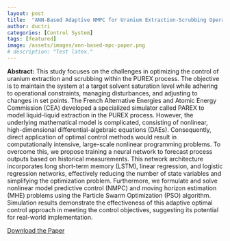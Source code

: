 ```yaml
---
layout: post
title:  "ANN-Based Adaptive NMPC for Uranium Extraction-Scrubbing Operation in Spent Nuclear Fuel Treatment Process"
author: ductri
categories: [Control System]
tags: [featured]
image: /assets/images/ann-based-mpc-paper.png
# description: "Test latex."
---
```


**Abstract:** This study focuses on the challenges in optimizing the control of uranium extraction and scrubbing within the PUREX process. The objective is to maintain the system at a target solvent saturation level while adhering to operational constraints, managing disturbances, and adjusting to changes in set points. The French Alternative Energies and Atomic Energy Commission (CEA) developed a specialized simulator called PAREX to model liquid-liquid extraction in the PUREX process. However, the underlying mathematical model is complicated, consisting of nonlinear, high-dimensional differential-algebraic equations (DAEs). Consequently, direct application of optimal control methods would result in computationally intensive, large-scale nonlinear programming problems. To overcome this, we propose training a neural network to forecast process outputs based on historical measurements. This network architecture incorporates long short-term memory (LSTM), linear regression, and logistic regression networks, effectively reducing the number of state variables and simplifying the optimization problem. Furthermore, we formulate and solve nonlinear model predictive control (NMPC) and moving horizon estimation (MHE) problems using the Particle Swarm Optimization (PSO) algorithm. Simulation results demonstrate the effectiveness of this adaptive optimal control approach in meeting the control objectives, suggesting its potential for real-world implementation.

[Download the Paper]({{site.baseurl}}/assets/publications/ANN-Based-Adaptive-NMPC-for-Uranium-Extraction-Scrubbing-Operation-in-Spent-Nuclear-Fuel-Treatment-Process.pdf)

<!-- # Introduction

## Motivation

The PUREX process, an acronym for "Plutonium, Uranium, Reduction, EXtraction," was developed to recover uranium and plutonium from spent nuclear fuels, which is composed of 95% uranium, 1% plutonium, and 4% high radioactive toxic waste (the ultimate waste). This process offers a high-purity U-Pu recovery and recycling, reducing the ultimate waste volume and thus contributing to sustainable nuclear energy development. The overall control objective is quickly driving the process to achieve a desired solvent saturation level, guarantee constraints, handle the disturbances, and set point variations. 

PAREX is a simulation program developed by the French Alternative Energies and Atomic Energy Commission (CEA). It can simulate liquid-liquid extraction operations within the PUREX process. As reported in \cite{Bisson2016}, PAREX is currently used in the nuclear fuel reprocessing industry for process optimization, troubleshooting, and safety analysis. PAREX offers valuable insights into process dynamics and enables the applicability of model-based control approaches.

This work continues the studies of developing the adaptive Nonlinear Model Predictive Control (NMPC) for the uranium extraction-scrubbing operation in the PUREX process (\cite{vo2023}) and (\cite{Vo2023a}). We aim to exploit the benefits of the qualified PAREX simulator in the control scheme to satisfy the control objectives and constraints introduced above. However, it requires high-level security controls when developing an ANN replicate of PAREX since PAREX and its data are strictly protected. Therefore, in this first study, we propose a mathematical model that captures the main dynamics of the process, then use it to illustrate and study the developed control strategy in multiple simulations. Note that the proposed algorithm can be generalized to PAREX without any limitation.

In our previous studies (\cite{vo2023} and \cite{Vo2023a}), a high dimensional process model with 128 states was employed. However, note that from a practical viewpoint, only two state variables have critical roles in the control problem. Therefore, if we can reduce the number of variables in the process model, we can reduce the complexity of the control problem, which is the motivation of this paper.

Our main idea is to develop an artificial neural network (ANN) to predict the essential state variables based on available measurements. Then, the ANN is embedded as a predictor in the Nonlinear Model Predictive Controller (NMPC) scheme and as an estimator in the Moving Horizon Estimator (MHE) strategy. Furthermore, integrating NMPC and MHE allows us to have an adaptive control scheme in which any unmeasured disturbances can be estimated and updated to the controller. To solve the NMPC and MHE optimization problems, we use the enhanced Particle Swarm Optimization (PSO) developed in our previous work (\cite{Vo2023a}).

The Long Short-term Memory (LSTM) neural network, which was first proposed by \cite{Hochreiter}, is a common choice for time series prediction applications. Therefore, it represents a good candidate method for approximating system dynamics, allowing the application of model-based control techniques such as NMPC. The applicability of LSTM within NMPC was comprehensively discussed by \cite{JUNG2023106226}. Note that our proposed ANN architecture is based on the LSTM and linear and logistic regression networks. As will be discussed later in the paper, the ANN is designed based on the particularities of the control problem.  -->
